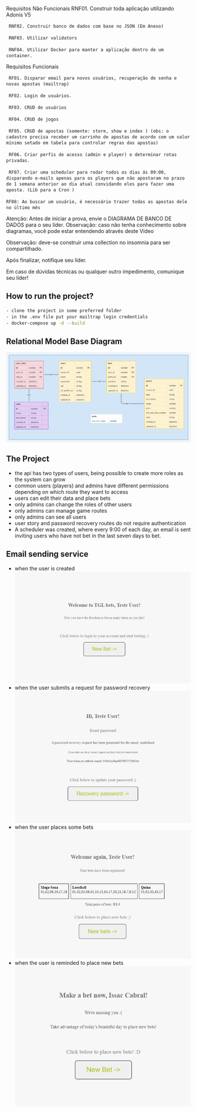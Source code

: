 Requisitos Não Funcionais
     RNF01. Construir toda aplicação utilizando Adonis V5

     RNF02. Construir banco de dados com base no JSON (Em Anexo) 

     RNF03. Utilizar validators

     RNF04. Utilizar Docker para manter a aplicação dentro de um container.

Requisitos Funcionais

     RF01. Disparar email para novos usuários, recuperação de senha e novas apostas (mailtrap)

     RF02. Login de usuários.

     RF03. CRUD de usuários

     RF04. CRUD de jogos

     RF05. CRUD de apostas (somente: store, show e index ) (obs: o cadastro precisa receber um carrinho de apostas de acordo com um valor mínimo setado em tabela para controlar regras das apostas) 

     RF06. Criar perfis de acesso (admin e player) e determinar rotas privadas.

     RF07. Criar uma scheduler para rodar todos os dias ás 09:00, disparando e-mails apenas para os players que não apostaram no prazo de 1 semana anterior ao dia atual convidando eles para fazer uma aposta. (Lib para a Cron )
     
    RF08: Ao buscar um usuário, é necessário trazer todas as apostas dele no último mês

Atenção: Antes de iniciar a prova, envie o DIAGRAMA DE BANCO DE DADOS para o seu líder.
Observação: caso não tenha conhecimento sobre diagramas, você pode estar entendendo através deste Vídeo 

Observação: deve-se construir uma collection no insomnia para ser compartilhado.

Após finalizar, notifique seu líder.

Em caso de dúvidas técnicas ou qualquer outro impedimento, comunique seu líder!

## How to run the project?

```bash
- clone the project in some preferred folder
- in the .env file put your mailtrap login credentials
- docker-compose up -d --build
```

## Relational Model Base Diagram

<img src="./app/utils/Lotery_TGL_API.png">

## The Project

- the api has two types of users, being possible to create more roles as the system can grow
- common users (players) and admins have different permissions depending on which route they want to access
- users can edit their data and place bets 
- only admins can change the roles of other users
- only admins can manage game routes
- only admins can see all users
- user story and password recovery routes do not require authentication 
- A scheduler was created, where every 9:00 of each day, an email is sent inviting users who have not bet in the last seven days to bet.

## Email sending service

- when the user is created
     <img src="./resources/views/readme-images/welcome.png">
- when the user submits a request for password recovery
     <img src="./resources/views/readme-images/reset_password.png">
- when the user places some bets
     <img src="./resources/views/readme-images/bets.png">
- when the user is reminded to place new bets
     <img src="./resources/views/readme-images/remember_to_bet.png">